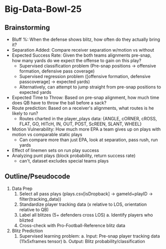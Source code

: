 # Big-Data-Bowl-25

## Brainstorming
* Bluff %: When the defense shows blitz, how often do they actually bring it?
* Separation Added: Compare receiver separation w/motion vs without
* Expected Success Rate: Given the both teams alignments pre-snap, how many yards do we expect the offense to gain on this play?
    * Supervised classification problem (Pre-snap positions -> offensive formation, defensive pass coverage)
    * Supervised regression problem ([offensive formation, defensive passcoverage] -> expected yards)
    * Alternatively, can attempt to jump straight from pre-snap positions to expected yards
* Expected Time to Throw: Based on pre-snap alignment, how much time does QB have to throw the ball before a sack?
* Route prediction: Based on a receiver's alignments, what routes is he likely to run?
    * Routes charted in the player_plays data: {ANGLE, cORNER, cROSS, FLAT, GO, HITcH, IN, OUT, POST, ScREEN, SLANT, WHEEL}
* Motion Vulnerability: How much more EPA a team gives up on plays with motion vs comparable static plays
    * Can compare more than just EPA, look at separation, pass rush, run yards
* Effect of linemen sets on run play success
* Analyzing punt plays (block probability, return success rate)
    * can't, dataset excludes special teams plays

## Outline/Pseudocode
1. Data Prep
    1. Select all pass plays (plays.csv[isDropback] -> gameId+playID -> filter(tracking_data))
    2. Standardize player tracking data (x relative to LOS, orientation relative to QB)
    3. Label all blitzes (5+ defenders cross LOS)
        a. Identify players who blizted
    4. Cross-check with Pro-Football-Reference blitz data
2. Blitz Prediction
    1. Supervised learning problem:
        a. Input: Pre-snap player tracking data (11x5xframes tensor)
        b. Output: Blitz probability/classification

